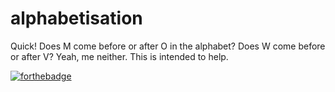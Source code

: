# alphabetisation

Quick! Does M come before or after O in the alphabet? Does W come before or after V? Yeah, me neither. This is intended to help.

[![forthebadge](https://forthebadge.com/images/badges/built-with-resentment.svg)](https://forthebadge.com)